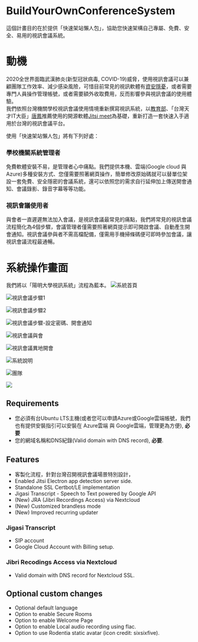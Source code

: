 # BuildYourOwnConferenceSystem
這個計畫目的在於提供「快速架站懶人包」，協助您快速架構自己專屬、免費、安全、易用的視訊會議系統。

# 動機
2020全世界面臨武漢肺炎(新型冠狀病毒, COVID-19)威脅，使用視訊會議可以兼顧團隊工作效率、減少感染風險，可惜目前常見的視訊軟體有[資安隱憂](https://3c.ltn.com.tw/news/40047 "自由時報")，或者需要專門人員操作管理帳號，或者需要額外收取費用，反而影響參與視訊會議的使用體驗。<br>
我們依照台灣機關學校視訊會議使用情境重新撰寫視訊系統，以[教育部](https://depart.moe.edu.tw/ED2700/News_Content.aspx?n=727087A8A1328DEE&s=868B3A6EDF9BA52D)、「台灣天才IT大臣」[唐鳳](https://3c.ltn.com.tw/news/40055)推薦使用的開源軟體[Jitsi meet](https://https://meet.jit.si/)為基礎，重新打造一套快速入手適用於台灣的視訊會議平台。<br>

使用「快速架站懶人包」將有下列好處：
### 學校機關系統管理者 
免費軟體安裝不易，是管理者心中痛點。我們提供本機、雲端(Google cloud 與 Azure)多種安裝方式、您僅需要照著網頁操作，簡單修改原始碼就可以替單位架設一套免費、安全隱密的會議系統，還可以依照您的需求自行延伸加上傳送開會通知、會議錄影、錄音字幕等等功能。
### 視訊會議使用者
與會者一直遲遲無法加入會議，是視訊會議最常見的痛點，我們將常見的視訊會議流程簡化為4個步驟，會議管理者僅需要照著網頁提示即可開啟會議、自動產生開會通知。視訊會議參與者不需高檔配備，僅需用手機掃條碼便可即時參加會議，讓視訊會議流程最通暢。

# 系統操作畫面
我們將以「陽明大學視訊系統」流程為藍本。
![系統首頁](https://github.com/Yuchunchen/BuildYourOwnConferenceSystem/blob/master/docs/images/desktop_screen010.png)

![視訊會議步驟1](https://github.com/Yuchunchen/BuildYourOwnConferenceSystem/blob/master/docs/images/desktop_screen020.png)

![視訊會議步驟2](https://github.com/Yuchunchen/BuildYourOwnConferenceSystem/blob/master/docs/images/desktop_screen030.png)

![視訊會議步驟-設定密碼、開會通知](https://github.com/Yuchunchen/BuildYourOwnConferenceSystem/blob/master/docs/images/desktop_screen031.png)

![視訊會議與會](https://github.com/Yuchunchen/BuildYourOwnConferenceSystem/blob/master/docs/images/desktop_screen040.png)

![視訊會議異地開會](https://github.com/Yuchunchen/BuildYourOwnConferenceSystem/blob/master/docs/images/desktop_screen041.png)

![系統說明](https://github.com/Yuchunchen/BuildYourOwnConferenceSystem/blob/master/docs/images/desktop_screen050.png)

![團隊](https://github.com/Yuchunchen/BuildYourOwnConferenceSystem/blob/master/docs/images/desktop_screen060.png)


![](https://github.com/Yuchunchen/BuildYourOwnConferenceSystem/blob/master/docs/images/thesystem_architecture.png.png)



## Requirements
* 您必須有台Ubuntu LTS主機(或者您可以申請Azure或Google雲端帳號，我們也有提供安裝指引可以安裝在 Azure雲端 與 Google雲端，管理更為方便), **必要**
* 您的網域名稱和DNS紀錄(Valid domain with DNS record), **必要**.

## Features
* 客製化流程，針對台灣召開視訊會議場景特別設計，
* Enabled Jitsi Electron app detection server side.
* Standalone SSL Certbot/LE implementation
* Jigasi Transcript - Speech to Text powered by Google API
* (New) JRA (Jibri Recordings Access) via Nextcloud
* (New) Customized brandless mode
* (New) Improved recurring updater

### Jigasi Transcript
* SIP account
* Google Cloud Account with Billing setup.

### Jibri Recodings Access via Nextcloud
* Valid domain with DNS record for Nextcloud SSL.

## Optional custom changes
* Optional default language
* Option to enable Secure Rooms
* Option to enable Welcome Page
* Option to enable Local audio recording using flac.
* Option to use Rodentia static avatar (icon credit: sixsixfive).
